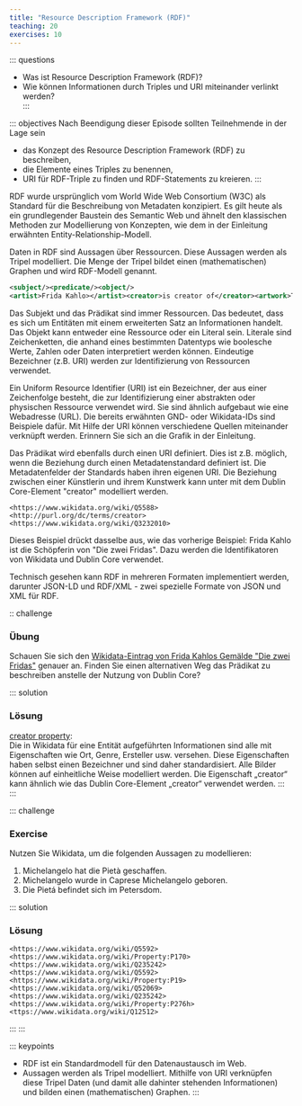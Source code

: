 ```yaml
---
title: "Resource Description Framework (RDF)"
teaching: 20
exercises: 10
---
```

::: questions 

- Was ist Resource Description Framework (RDF)?
- Wie können Informationen durch Triples und URI miteinander verlinkt werden?  
:::

::: objectives
Nach Beendigung dieser Episode sollten Teilnehmende in der Lage sein

- das Konzept des Resource Description Framework (RDF) zu beschreiben,
- die Elemente eines Triples zu benennen,
- URI für RDF-Triple zu finden und RDF-Statements zu kreieren. 
:::  

RDF wurde ursprünglich vom World Wide Web Consortium (W3C) als Standard für die Beschreibung von Metadaten konzipiert. 
Es gilt heute als ein grundlegender Baustein des Semantic Web und ähnelt den klassischen Methoden 
zur Modellierung von Konzepten, wie dem in der Einleitung erwähnten Entity-Relationship-Modell.

Daten in RDF sind Aussagen über Ressourcen. Diese Aussagen werden als Tripel modelliert. Die Menge der Tripel bildet einen 
(mathematischen) Graphen und wird RDF-Modell genannt.

```xml
<subject/><predicate/><object/>
<artist>Frida Kahlo></artist><creator>is creator of</creator><artwork>The two fridas</artwork>
```  

Das Subjekt und das Prädikat sind immer Ressourcen. Das bedeutet, dass es sich um Entitäten mit einem erweiterten Satz an Informationen handelt. Das Objekt kann entweder eine Ressource oder ein Literal sein. Literale sind Zeichenketten, die anhand eines bestimmten Datentyps wie boolesche Werte, Zahlen oder Daten interpretiert werden können. Eindeutige Bezeichner (z.B. URI) werden zur Identifizierung von Ressourcen verwendet.  

Ein Uniform Resource Identifier (URI) ist ein Bezeichner, der aus einer Zeichenfolge besteht, die zur Identifizierung einer abstrakten oder physischen Ressource verwendet wird. Sie sind ähnlich aufgebaut wie eine Webadresse (URL). Die bereits erwähnten GND- oder Wikidata-IDs sind Beispiele dafür. Mit Hilfe der URI können verschiedene Quellen miteinander verknüpft werden. Erinnern Sie sich an die Grafik in der Einleitung. 

Das Prädikat wird ebenfalls durch einen URI definiert. Dies ist z.B. möglich, wenn die Beziehung durch einen Metadatenstandard definiert ist. Die Metadatenfelder der Standards haben ihren eigenen URI. Die Beziehung zwischen einer Künstlerin und ihrem Kunstwerk kann unter mit dem Dublin Core-Element "creator" modelliert werden.

```
<https://www.wikidata.org/wiki/Q5588><http://purl.org/dc/terms/creator><https://www.wikidata.org/wiki/Q3232010>
```   

Dieses Beispiel drückt dasselbe aus, wie das vorherige Beispiel: Frida Kahlo ist die Schöpferin von "Die zwei Fridas". Dazu werden die Identifikatoren von Wikidata und Dublin Core verwendet. 

Technisch gesehen kann RDF in mehreren Formaten implementiert werden, darunter JSON-LD und RDF/XML - zwei spezielle Formate von JSON und XML für RDF.  

:: challenge

### Übung

Schauen Sie sich den [Wikidata-Eintrag von Frida Kahlos Gemälde "Die zwei Fridas"](https://www.wikidata.org/wiki/Q3232010) genauer an. Finden Sie einen alternativen Weg das Prädikat zu beschreiben anstelle der Nutzung von Dublin Core?

::: solution

### Lösung

[creator property](https://www.wikidata.org/wiki/Property:P170):  
Die in Wikidata für eine Entität aufgeführten Informationen sind alle mit Eigenschaften wie Ort, Genre, Ersteller usw. versehen. Diese Eigenschaften haben selbst einen Bezeichner und sind daher standardisiert. Alle Bilder können auf einheitliche Weise modelliert werden. Die Eigenschaft „creator“ kann ähnlich wie das Dublin Core-Element „creator“ verwendet werden.
:::
:::

::: challenge

### Exercise

Nutzen Sie Wikidata, um die folgenden Aussagen zu modellieren:   
1) Michelangelo hat die Pietà geschaffen.  
2) Michelangelo wurde in Caprese Michelangelo geboren.  
3) Die Pietá befindet sich im Petersdom.   

::: solution

### Lösung

```
<https://www.wikidata.org/wiki/Q5592><https://www.wikidata.org/wiki/Property:P170><https://www.wikidata.org/wiki/Q235242>
<https://www.wikidata.org/wiki/Q5592><https://www.wikidata.org/wiki/Property:P19><https://www.wikidata.org/wiki/Q52069>
<https://www.wikidata.org/wiki/Q235242><https://www.wikidata.org/wiki/Property:P276h><ttps://www.wikidata.org/wiki/Q12512>
```
:::
:::
   


::: keypoints
- RDF ist ein Standardmodell für den Datenaustausch im Web.  
- Aussagen werden als Tripel modelliert. Mithilfe von URI verknüpfen diese Tripel Daten (und damit alle dahinter stehenden Informationen) und bilden einen (mathematischen) Graphen.
:::
